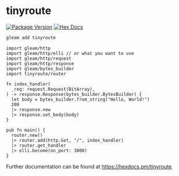 # tinyroute

[![Package Version](https://img.shields.io/hexpm/v/tinyroute)](https://hex.pm/packages/tinyroute)
[![Hex Docs](https://img.shields.io/badge/hex-docs-ffaff3)](https://hexdocs.pm/tinyroute/)

```sh
gleam add tinyroute
```
```gleam
import gleam/http
import gleam/http/elli // or what you want to use
import gleam/http/request
import gleam/http/response
import gleam/bytes_builder
import tinyroute/router

fn index_handler(
  _req: request.Request(BitArray),
) -> response.Response(bytes_builder.BytesBuilder) {
  let body = bytes_builder.from_string("Hello, World!")
  200
  |> response.new
  |> response.set_body(body)
}

pub fn main() {
  router.new()
  |> router.add(http.Get, "/", index_handler)
  |> router.get_handler
  |> elli.become(on_port: 3000)
}
```

Further documentation can be found at <https://hexdocs.pm/tinyroute>.

